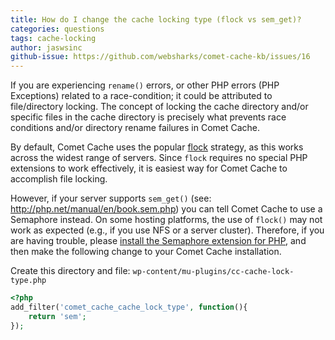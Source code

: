 ```yaml
---
title: How do I change the cache locking type (flock vs sem_get)?
categories: questions
tags: cache-locking
author: jaswsinc
github-issue: https://github.com/websharks/comet-cache-kb/issues/16
---
```


If you are experiencing `rename()` errors, or other PHP errors (PHP Exceptions) related to a race-condition; it could be attributed to file/directory locking. The concept of locking the cache directory and/or specific files in the cache directory is precisely what prevents race conditions and/or directory rename failures in Comet Cache.

By default, Comet Cache uses the popular [flock](http://linux.die.net/man/2/flock) strategy, as this works across the widest range of servers. Since `flock` requires no special PHP extensions to work effectively, it is easiest way for Comet Cache to accomplish file locking.

However, if your server supports `sem_get()` (see: <http://php.net/manual/en/book.sem.php>) you can tell Comet Cache to use a Semaphore instead. On some hosting platforms, the use of `flock()` may not work as expected (e.g., if you use NFS or a server cluster). Therefore, if you are having trouble, please [install the Semaphore extension for PHP](http://php.net/manual/en/sem.installation.php), and then make the following change to your Comet Cache installation.

Create this directory and file:
`wp-content/mu-plugins/cc-cache-lock-type.php`

```php
<?php
add_filter('comet_cache_cache_lock_type', function(){
    return 'sem';
});
```